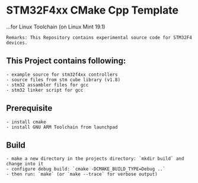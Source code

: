 # STM32F4xx CMake Cpp Template 
...for Linux Toolchain (on Linux Mint 19.1)

```
Remarks: This Repository contains experimental source code for STM32F4 devices.
```

## This Project contains following:
```
- example source for stm32f4xx controllers
- source files from stm cube library (v1.8)
- stm32 assambler files for gcc
- stm32 linker script for gcc
```

## Prerequisite
```
- install cmake
- install GNU ARM Toolchain from launchpad 
```

## Build
```
- make a new directory in the projects directory: `mkdir build` and change into it
- configure debug build: `cmake -DCMAKE_BUILD_TYPE=Debug ..`
- then run: `make` (or `make --trace` for verbose output) 
```


